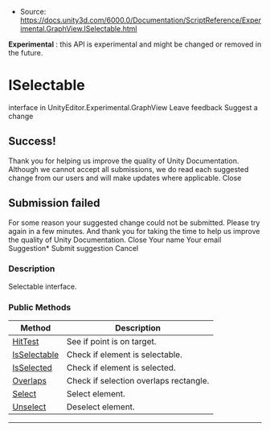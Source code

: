 * Source: https://docs.unity3d.com/6000.0/Documentation/ScriptReference/Experimental.GraphView.ISelectable.html

**Experimental** : this API is experimental and might be changed or removed in the future.
# ISelectable
interface in UnityEditor.Experimental.GraphView
Leave feedback
Suggest a change
## Success!
Thank you for helping us improve the quality of Unity Documentation. Although we cannot accept all submissions, we do read each suggested change from our users and will make updates where applicable.
Close
## Submission failed
For some reason your suggested change could not be submitted. Please <a>try again</a> in a few minutes. And thank you for taking the time to help us improve the quality of Unity Documentation.
Close
Your name Your email Suggestion* Submit suggestion
Cancel
### Description
Selectable interface.
### Public Methods
Method | Description  
---|---  
[HitTest](https://docs.unity3d.com/6000.0/Documentation/ScriptReference/Experimental.GraphView.ISelectable.HitTest.html) | See if point is on target.  
[IsSelectable](https://docs.unity3d.com/6000.0/Documentation/ScriptReference/Experimental.GraphView.ISelectable.IsSelectable.html) | Check if element is selectable.  
[IsSelected](https://docs.unity3d.com/6000.0/Documentation/ScriptReference/Experimental.GraphView.ISelectable.IsSelected.html) | Check if element is selected.  
[Overlaps](https://docs.unity3d.com/6000.0/Documentation/ScriptReference/Experimental.GraphView.ISelectable.Overlaps.html) | Check if selection overlaps rectangle.  
[Select](https://docs.unity3d.com/6000.0/Documentation/ScriptReference/Experimental.GraphView.ISelectable.Select.html) | Select element.  
[Unselect](https://docs.unity3d.com/6000.0/Documentation/ScriptReference/Experimental.GraphView.ISelectable.Unselect.html) | Deselect element.  
* * *
